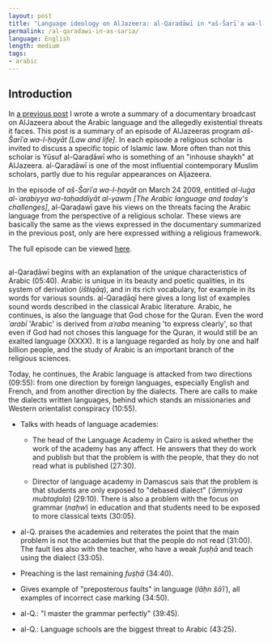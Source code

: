 ```yaml
---
layout: post
title: "Language ideology on AlJazeera: al-Qaradāwī in *aš-Šarīʿa wa-l-ḥayāt*"
permalink: /al-qaradawi-in-as-saria/
language: English
length: medium
tags:
- arabic
---
```


## Introduction
In [a previous post](/_posts/) I wrote a wrote a summary of a documentary broadcast on AlJazeera about the Arabic language and the allegedly existential threats it faces. This post is a summary of an episode of AlJazeeras program *aš-Šarīʿa wa-l-ḥayāt [Law and life]*. In each episode a religious scholar is invited to discuss a specific topic of Islamic law. More often than not this scholar is Yūsuf al-Qaraḍāwī who is something of an "inhouse shaykh" at AlJazeera. al-Qaraḍāwī is one of the most influential contemporary Muslim scholars, partly due to his regular appearances on Aljazeera.

In the episode of *aš-Šarīʿa wa-l-ḥayāt* on March 24 2009, entitled *al-luġa al-ʿarabiyya wa-taḥaddiyāt al-yawm [The Arabic language and today's challenges]*, al-Qaraḍawī gave his views on the threats facing the Arabic language from the perspective of a religious scholar. These views are basically the same as the views expressed in the documentary summarized in the previous post, only are here expressed withing a religious framework.

The full episode can be viewed [here](https://www.youtube.com/watch?v=5qX5Ywe1kQQ). 

## 

al-Qaraḍāwī begins with an explanation of the unique characteristics of Arabic (05:40). Arabic is unique in its beauty and poetic qualities, in its system of derivation (*ištiqāq*), and in its rich vocabulary, for example in its words for various sounds. al-Qaraḍāqī here gives a long list of examples sound words described in the classical Arabic literature. Arabic, he continues, is also the language that God chose for the Quran. Even the word *ʿarabī* 'Arabic' is derived from *aʿraba* meaning 'to express clearly', so that even if God had not choses this language for the Quran, it would still be an exalted language (XXXX). It is a language regarded as holy by one and half billion people, and the study of Arabic is an important branch of the religious sciences.

Today, he continues, the Arabic language is attacked from two directions (09:55): from one direction by foreign languages, especially English and French, and from another direction by the dialects. There are calls to make the dialects written languages, behind which stands an missionaries and Western orientalist conspiracy (10:55).

- Talks with heads of language academies:
    - The head of the Language Academy in Cairo is asked whether the work of the academy has any affect. He answers that they do work and publish but that the problem is with the people, that they do not read what is published (27:30).

    - Director of language academy in Damascus sais that the problem is that students are only exposed to "debased dialect" (*ʿāmmiyya mubtaḏala*) (29:10). There is also a problem with the focus on grammar (*naḥw*) in education and that students need to be exposed to more classical texts (30:05).

- al-Q. praises the academies and reiterates the point that the main problem is not the academies but that the people do not read (31:00). The fault lies also with the teacher, who have a weak *fuṣḥā* and teach using the dialect (33:05).

- Preaching is the last remaining *fuṣḥā* (34:40).

- Gives example of "preposterous faults" in language (*lāḥn šāʾiʿ*), all examples of incorrect case marking (34:50).

- al-Q.: "I master the grammar perfectly" (39:45).

- al-Q.: Language schools are the biggest threat to Arabic (43:25).





